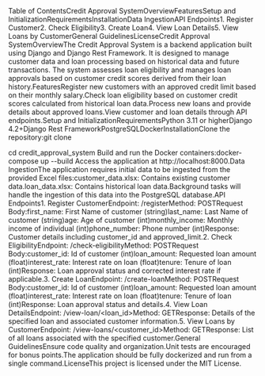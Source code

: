 <!-- START doctoc generated TOC please keep comment here to allow auto update --><!-- DON'T EDIT THIS SECTION, INSTEAD RE-RUN doctoc TO UPDATE -->Table of ContentsCredit Approval SystemOverviewFeaturesSetup and InitializationRequirementsInstallationData IngestionAPI Endpoints1. Register Customer2. Check Eligibility3. Create Loan4. View Loan Details5. View Loans by CustomerGeneral GuidelinesLicense<!-- END doctoc generated TOC please keep comment here to allow auto update -->Credit Approval SystemOverviewThe Credit Approval System is a backend application built using Django and Django Rest Framework. It is designed to manage customer data and loan processing based on historical data and future transactions. The system assesses loan eligibility and manages loan approvals based on customer credit scores derived from their loan history.FeaturesRegister new customers with an approved credit limit based on their monthly salary.Check loan eligibility based on customer credit scores calculated from historical loan data.Process new loans and provide details about approved loans.View customer and loan details through API endpoints.Setup and InitializationRequirementsPython 3.11 or higherDjango 4.2+Django Rest FrameworkPostgreSQLDockerInstallationClone the repository:git clone <repository-url>
cd credit_approval_system
Build and run the Docker containers:docker-compose up --build
Access the application at http://localhost:8000.Data IngestionThe application requires initial data to be ingested from the provided Excel files:customer_data.xlsx: Contains existing customer data.loan_data.xlsx: Contains historical loan data.Background tasks will handle the ingestion of this data into the PostgreSQL database.API Endpoints1. Register CustomerEndpoint: /registerMethod: POSTRequest Body:first_name: First Name of customer (string)last_name: Last Name of customer (string)age: Age of customer (int)monthly_income: Monthly income of individual (int)phone_number: Phone number (int)Response: Customer details including customer_id and approved_limit.2. Check EligibilityEndpoint: /check-eligibilityMethod: POSTRequest Body:customer_id: Id of customer (int)loan_amount: Requested loan amount (float)interest_rate: Interest rate on loan (float)tenure: Tenure of loan (int)Response: Loan approval status and corrected interest rate if applicable.3. Create LoanEndpoint: /create-loanMethod: POSTRequest Body:customer_id: Id of customer (int)loan_amount: Requested loan amount (float)interest_rate: Interest rate on loan (float)tenure: Tenure of loan (int)Response: Loan approval status and details.4. View Loan DetailsEndpoint: /view-loan/<loan_id>Method: GETResponse: Details of the specified loan and associated customer information.5. View Loans by CustomerEndpoint: /view-loans/<customer_id>Method: GETResponse: List of all loans associated with the specified customer.General GuidelinesEnsure code quality and organization.Unit tests are encouraged for bonus points.The application should be fully dockerized and run from a single command.LicenseThis project is licensed under the MIT License.
